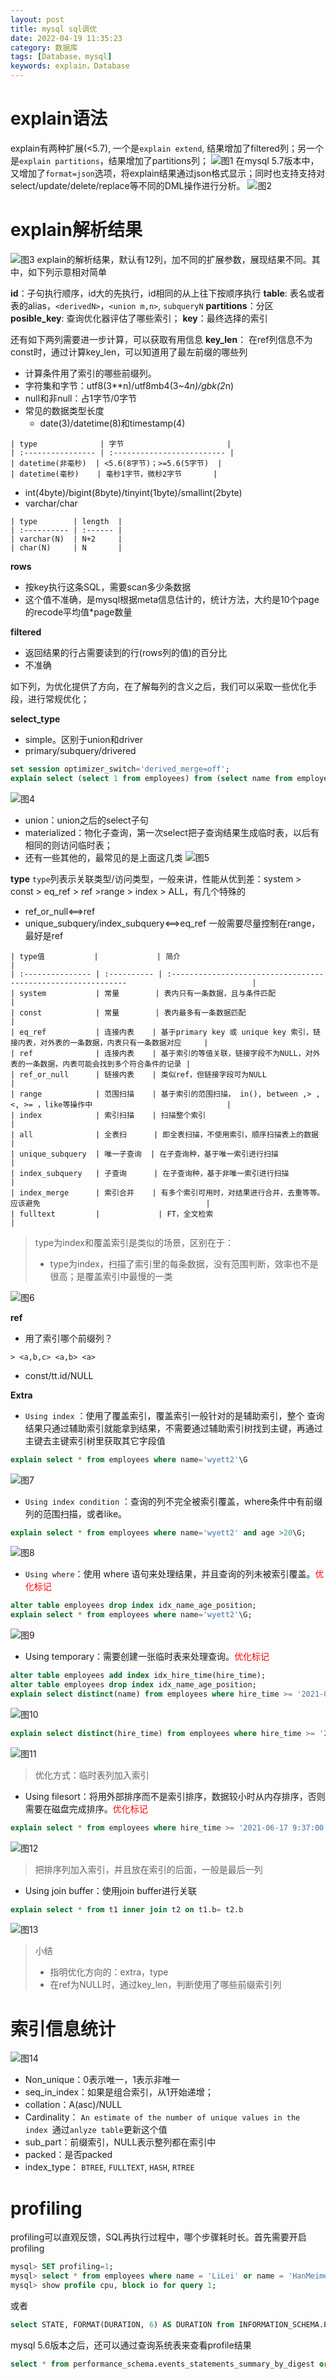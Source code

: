 ```yaml
---
layout: post
title: mysql sql调优
date: 2022-04-19 11:35:23
category: 数据库
tags: [Database，mysql]
keywords: explain，Database
---
```


# explain语法
explain有两种扩展(<5.7), 一个是`explain extend`, 结果增加了filtered列；另一个是`explain partitions`，结果增加了partitions列；
![图1](http://wyett.github.io/assets/img/mysql_explain/image-20210701165349233.png)
在mysql 5.7版本中，又增加了`format=json`选项，将explain结果通过json格式显示；同时也支持支持对select/update/delete/replace等不同的DML操作进行分析。
![图2](http://wyett.github.io/assets/img/mysql_explain/image-20210701165447077.png)

# explain解析结果
![图3](http://wyett.github.io/assets/img/mysql_explain/QQ截图20220420150241.png)
explain的解析结果，默认有12列，加不同的扩展参数，展现结果不同。其中，如下列示意相对简单

**id**：子句执行顺序，id大的先执行，id相同的从上往下按顺序执行
**table**: 表名或者表的alias，`<derivedN>`，`<union m,n>`, `subqueryN`
**partitions**：分区
**posible_key**: 查询优化器评估了哪些索引；
**key**：最终选择的索引


还有如下两列需要进一步计算，可以获取有用信息
**key_len**：
在ref列信息不为const时，通过计算key_len，可以知道用了最左前缀的哪些列
- 计算条件用了索引的哪些前缀列。
- 字符集和字节：utf8(3**n)/utf8mb4(3~4*n)/gbk(2*n)
- null和非null：占1字节/0字节
- 常见的数据类型长度
  - date(3)/datetime(8)和timestamp(4)
~~~
| type              | 字节                       |
| :---------------- | :------------------------- |
| datetime(非毫秒)  | <5.6(8字节)；>=5.6(5字节)  |
| datetime(毫秒)    | 毫秒1字节，微秒2字节       |
~~~
  - int(4byte)/bigint(8byte)/tinyint(1byte)/smallint(2byte)
  - varchar/char
~~~
| type        | length  |
| :---------- | :------ |
| varchar(N)  | N+2     |
| char(N)     | N       |
~~~
**rows**
- 按key执行这条SQL，需要scan多少条数据
- 这个值不准确，是mysql根据meta信息估计的，统计方法，大约是10个page的recode平均值*page数量

**filtered**
- 返回结果的行占需要读到的行(rows列的值)的百分比
- 不准确

如下列，为优化提供了方向，在了解每列的含义之后，我们可以采取一些优化手段，进行常规优化；

**select_type**
- simple。区别于union和driver
- primary/subquery/drivered

```sql
set session optimizer_switch='derived_merge=off';
explain select (select 1 from employees) from (select name from employees where id>10 limit 100) t;
```
![图4](http://wyett.github.io/assets/img/mysql_explain/image-20210616201610828.png)

- union：union之后的select子句
- materialized：物化子查询，第一次select把子查询结果生成临时表，以后有相同的则访问临时表；
- 还有一些其他的，最常见的是上面这几类
![图5](http://wyett.github.io/assets/img/mysql_explain/image-20210616201847992.png)

**type**
`type`列表示关联类型/访问类型，一般来讲，性能从优到差：system > const > eq_ref > ref  >range > index > ALL，有几个特殊的
- ref_or_null<==>ref
- unique_subquery/index_subquery<==>eq_ref
一般需要尽量控制在range，最好是ref
~~~
| type值           |             | 简介                                                                                     |
| :--------------- | :---------- | :------------------------------------------------------------                            |
| system           | 常量        | 表内只有一条数据，且与条件匹配                                                           |
| const            | 常量        | 表内最多有一条数据匹配                                                                   |
| eq_ref           | 连接内表    | 基于primary key 或 unique key 索引，链接内表，对外表的一条数据，内表只有一条数据对应     |
| ref              | 连接内表    | 基于索引的等值关联，链接字段不为NULL，对外表的一条数据，内表可能会找到多个符合条件的记录 |
| ref_or_null      | 链接内表    | 类似ref，但链接字段可为NULL                                                              |
| range            | 范围扫描    | 基于索引的范围扫描， in(), between ,> ,<, >= ，like等操作中                              |
| index            | 索引扫描    | 扫描整个索引                                                                             |
| all              | 全表扫      | 即全表扫描，不使用索引，顺序扫描表上的数据                                               |
| unique_subquery  | 唯一子查询  | 在子查询种，基于唯一索引进行扫描                                                         |
| index_subquery   | 子查询      | 在子查询种，基于非唯一索引进行扫描                                                       |
| index_merge      | 索引合并    | 有多个索引可用时，对结果进行合并，去重等等。应该避免                                     |
| fulltext         |             | FT，全文检索                                                                             |
~~~
> type为index和覆盖索引是类似的场景，区别在于：
>
> - type为index，扫描了索引里的每条数据，没有范围判断，效率也不是很高；是覆盖索引中最慢的一类

![图6](http://wyett.github.io/assets/img/mysql_explain/image-20210705110135436.png)


**ref**

- 用了索引哪个前缀列？
~~~
> <a,b,c> <a,b> <a>
~~~
- const/tt.id/NULL



**Extra**

- `Using index` ：使用了覆盖索引，覆盖索引一般针对的是辅助索引，整个
  查询结果只通过辅助索引就能拿到结果，不需要通过辅助索引树找到主键，再通过主键去主键索引树里获取其它字段值
```sql
explain select * from employees where name='wyett2'\G
```
![图7](http://wyett.github.io/assets/img/mysql_explain/image-20210701172508950.png)

- `Using index condition` ：查询的列不完全被索引覆盖，where条件中有前缀列的范围扫描，或者like。 
```sql
explain select * from employees where name='wyett2' and age >20\G;
```
![图8](http://wyett.github.io/assets/img/mysql_explain/image-20210701172838319.png)

- `Using where`：使用 where 语句来处理结果，并且查询的列未被索引覆盖。<font color="red">优化标记</font>
```sql
alter table employees drop index idx_name_age_position;
explain select * from employees where name='wyett2'\G;
```
![图9](http://wyett.github.io/assets/img/mysql_explain/image-20210701173138013.png)


- Using  temporary：需要创建一张临时表来处理查询。<font color="red">优化标记</font>
```sql
alter table employees add index idx_hire_time(hire_time);
alter table employees drop index idx_name_age_position;
explain select distinct(name) from employees where hire_time >= '2021-06-17 9:37:00'\G;
```
![图10](http://wyett.github.io/assets/img/mysql_explain/image-20210701174045514.png)

```sql
explain select distinct(hire_time) from employees where hire_time >= '2021-06-17 9:37:00'\G;
```
![图11](http://wyett.github.io/assets/img/mysql_explain/image-20210701174143153.png)



> 优化方式：临时表列加入索引

- Using filesort：将用外部排序而不是索引排序，数据较小时从内存排序，否则需要在磁盘完成排序。<font color="red">优化标记</font>
```sql
explain select * from employees where hire_time >= '2021-06-17 9:37:00' order by name\G;
```
![图12](http://wyett.github.io/assets/img/mysql_explain/image-20210701174514409.png)

>把排序列加入索引，并且放在索引的后面，一般是最后一列


- Using join buffer：使用join buffer进行关联
```sql
explain select * from t1 inner join t2 on t1.b= t2.b
```
![图13](http://wyett.github.io/assets/img/mysql_explain/image-20210621111433728.png)



> 小结
>
> - 指明优化方向的：extra，type
> - 在ref为NULL时，通过key_len，判断使用了哪些前缀索引列

# 索引信息统计
![图14](http://wyett.github.io/assets/img/mysql_explain/image-20210617125056754.png)

- Non_unique：0表示唯一，1表示非唯一
- seq_in_index：如果是组合索引，从1开始递增；
- collation：A(asc)/NULL
- Cardinality： `An estimate of the number of unique values in the index `通过`anlyze table`更新这个值
- sub_part：前缀索引，NULL表示整列都在索引中
- packed：是否packed
- index_type： `BTREE`, `FULLTEXT`, `HASH`, `RTREE` 


# profiling

profiling可以直观反馈，SQL再执行过程中，哪个步骤耗时长。首先需要开启profiling
```sql
mysql> SET profiling=1;
mysql> select * from employees where name = 'LiLei' or name = 'HanMeimei';
mysql> show profile cpu, block io for query 1;
```
或者
```sql
select STATE, FORMAT(DURATION, 6) AS DURATION from INFORMATION_SCHEMA.PROFILING where QUERY_ID = 1 ORDER BY SEQ;
```
mysql 5.6版本之后，还可以通过查询系统表来查看profile结果
```sql
select * from performance_schema.events_statements_summary_by_digest order by last_SEEN desc limit 10;
```
